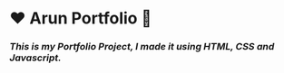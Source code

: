 # ❤️ Arun Portfolio 🙏
### _This is my Portfolio Project, I made it using HTML, CSS and Javascript._

